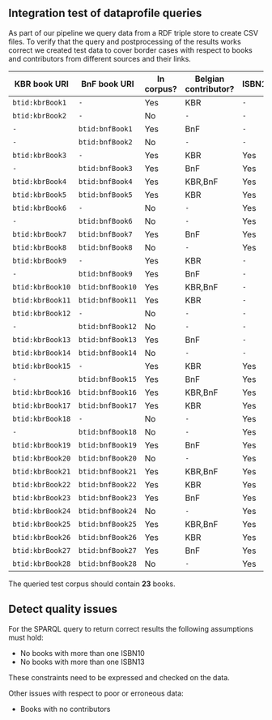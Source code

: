 
## Integration test of dataprofile queries

As part of our pipeline we query data from a RDF triple store to create CSV files.
To verify that the query and postprocessing of the results works correct we created test data
to cover border cases with respect to books and contributors from different sources and their links.

|  KBR book URI    | BnF book URI     | In corpus? | Belgian contributor? | ISBN10 | ISBN13 | book link     |
|------------------|------------------|------------|----------------------|--------|--------|---------------|
| `btid:kbrBook1`  | `-`              | Yes        | KBR                  | `-`    | `-`    | `-`           |
| `btid:kbrBook2`  | `-`              | No         | `-`                  | `-`    | `-`    | `-`           |
| `-`              | `btid:bnfBook1`  | Yes        | BnF                  | `-`    | `-`    | `-`           |
| `-`              | `btid:bnfBook2`  | No         | `-`                  | `-`    | `-`    | `-`           |
| `btid:kbrBook3`  | `-`              | Yes        | KBR                  | Yes    | `-`    | `-`           |
| `-`              | `btid:bnfBook3`  | Yes        | BnF                  | Yes    | `-`    | `-`           |
| `btid:kbrBook4`  | `btid:bnfBook4`  | Yes        | KBR,BnF              | Yes    | `-`    | ISBN10        |
| `btid:kbrBook5`  | `btid:bnfBook5`  | Yes        | KBR                  | Yes    | `-`    | ISBN10        |
| `btid:kbrBook6`  | `-`              | No         | `-`                  | Yes    | `-`    | `-`           |
| `-`              | `btid:bnfBook6`  | No         | `-`                  | Yes    | `-`    | `-`           |
| `btid:kbrBook7`  | `btid:bnfBook7`  | Yes        | BnF                  | Yes    | `-`    | `-`           |
| `btid:kbrBook8`  | `btid:bnfBook8`  | No         | `-`                  | Yes    | `-`    | ISBN10        |
| `btid:kbrBook9`  | `-`              | Yes        | KBR                  | `-`    | Yes    | `-`           |
| `-`              | `btid:bnfBook9`  | Yes        | BnF                  | `-`    | Yes    | `-`           |
| `btid:kbrBook10` | `btid:bnfBook10` | Yes        | KBR,BnF              | `-`    | Yes    | ISBN13        |
| `btid:kbrBook11` | `btid:bnfBook11` | Yes        | KBR                  | `-`    | Yes    | ISBN13        |
| `btid:kbrBook12` | `-`              | No         | `-`                  | `-`    | Yes    | `-`           |
| `-`              | `btid:bnfBook12` | No         | `-`                  | `-`    | Yes    | `-`           |
| `btid:kbrBook13` | `btid:bnfBook13` | Yes        | BnF                  | `-`    | Yes    | ISBN13        |
| `btid:kbrBook14` | `btid:bnfBook14` | No         | `-`                  | `-`    | Yes    | ISBN13        |
| `btid:kbrBook15` | `-`              | Yes        | KBR                  | Yes    | Yes    | `-`           |
| `-`              | `btid:bnfBook15` | Yes        | BnF                  | Yes    | Yes    | `-`           |
| `btid:kbrBook16` | `btid:bnfBook16` | Yes        | KBR,BnF              | Yes    | Yes    | ISBN10        |
| `btid:kbrBook17` | `btid:bnfBook17` | Yes        | KBR                  | Yes    | Yes    | ISBN10        |
| `btid:kbrBook18` | `-`              | No         | `-`                  | Yes    | Yes    | `-`           |
| `-`              | `btid:bnfBook18` | No         | `-`                  | Yes    | Yes    | `-`           |
| `btid:kbrBook19` | `btid:bnfBook19` | Yes        | BnF                  | Yes    | Yes    | ISBN10        |
| `btid:kbrBook20` | `btid:bnfBook20` | No         | `-`                  | Yes    | Yes    | ISBN10        |
| `btid:kbrBook21` | `btid:bnfBook21` | Yes        | KBR,BnF              | Yes    | Yes    | ISBN13        |
| `btid:kbrBook22` | `btid:bnfBook22` | Yes        | KBR                  | Yes    | Yes    | ISBN13        |
| `btid:kbrBook23` | `btid:bnfBook23` | Yes        | BnF                  | Yes    | Yes    | ISBN13        |
| `btid:kbrBook24` | `btid:bnfBook24` | No         | `-`                  | Yes    | Yes    | ISBN13        |
| `btid:kbrBook25` | `btid:bnfBook25` | Yes        | KBR,BnF              | Yes    | Yes    | ISBN10,ISBN13 |
| `btid:kbrBook26` | `btid:bnfBook26` | Yes        | KBR                  | Yes    | Yes    | ISBN10,ISBN13 |
| `btid:kbrBook27` | `btid:bnfBook27` | Yes        | BnF                  | Yes    | Yes    | ISBN10,ISBN13 |
| `btid:kbrBook28` | `btid:bnfBook28` | No         | `-`                  | Yes    | Yes    | ISBN10,ISBN13 |

The queried test corpus should contain **23** books.

## Detect quality issues

For the SPARQL query to return correct results the following assumptions must hold:

* No books with more than one ISBN10
* No books with more than one ISBN13

These constraints need to be expressed and checked on the data.

Other issues with respect to poor or erroneous data:

* Books with no contributors

